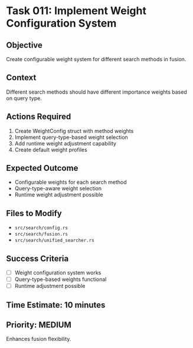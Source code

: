 # Task 011: Implement Weight Configuration System

## Objective
Create configurable weight system for different search methods in fusion.

## Context
Different search methods should have different importance weights based on query type.

## Actions Required
1. Create WeightConfig struct with method weights
2. Implement query-type-based weight selection
3. Add runtime weight adjustment capability
4. Create default weight profiles

## Expected Outcome
- Configurable weights for each search method
- Query-type-aware weight selection
- Runtime weight adjustment possible

## Files to Modify
- `src/search/config.rs`
- `src/search/fusion.rs`
- `src/search/unified_searcher.rs`

## Success Criteria
- [ ] Weight configuration system works
- [ ] Query-type-based weights functional
- [ ] Runtime adjustment possible

## Time Estimate: 10 minutes

## Priority: MEDIUM
Enhances fusion flexibility.